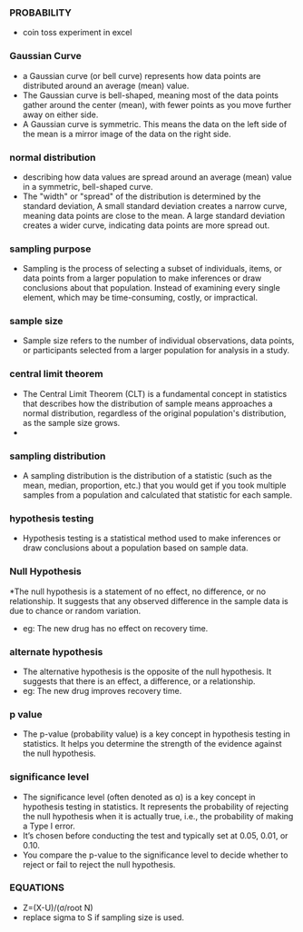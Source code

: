 ### PROBABILITY
* coin toss experiment in excel
### Gaussian Curve
* a Gaussian curve (or bell curve) represents how data points are distributed around an average (mean) value.
*  The Gaussian curve is bell-shaped, meaning most of the data points gather around the center (mean), with fewer points as you move further away on either side.
*  A Gaussian curve is symmetric. This means the data on the left side of the mean is a mirror image of the data on the right side.
### normal distribution
* describing how data values are spread around an average (mean) value in a symmetric, bell-shaped curve.
* The "width" or "spread" of the distribution is determined by the standard deviation, 
A small standard deviation creates a narrow curve, meaning data points are close to the mean.
A large standard deviation creates a wider curve, indicating data points are more spread out.
### sampling purpose
* Sampling is the process of selecting a subset of individuals, items, or data points from a larger population to make inferences or draw conclusions about that population. Instead of examining every single element, which may be time-consuming, costly, or impractical.
### sample size
* Sample size refers to the number of individual observations, data points, or participants selected from a larger population for analysis in a study.
### central limit theorem
* The Central Limit Theorem (CLT) is a fundamental concept in statistics that describes how the distribution of sample means approaches a normal distribution, regardless of the original population's distribution, as the sample size grows.
* 
### sampling distribution
* A sampling distribution is the distribution of a statistic (such as the mean, median, proportion, etc.) that you would get if you took multiple samples from a population and calculated that statistic for each sample.
### hypothesis testing
* Hypothesis testing is a statistical method used to make inferences or draw conclusions about a population based on sample data.
### Null Hypothesis
*The null hypothesis is a statement of no effect, no difference, or no relationship. It suggests that any observed difference in the sample data is due to chance or random variation.
* eg: The new drug has no effect on recovery time.
### alternate hypothesis
* The alternative hypothesis is the opposite of the null hypothesis. It suggests that there is an effect, a difference, or a relationship.
* eg:  The new drug improves recovery time.
### p value
* The p-value (probability value) is a key concept in hypothesis testing in statistics. It helps you determine the strength of the evidence against the null hypothesis.
### significance level
* The significance level (often denoted as α) is a key concept in hypothesis testing in statistics. It represents the probability of rejecting the null hypothesis when it is actually true, i.e., the probability of making a Type I error.
* It’s chosen before conducting the test and typically set at 0.05, 0.01, or 0.10.
* You compare the p-value to the significance level to decide whether to reject or fail to reject the null hypothesis.
### EQUATIONS
* Z=(X-U)/(σ/root N)
* replace sigma to S if sampling size is used.


